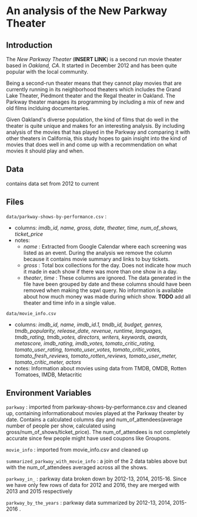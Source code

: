 # An analysis of the New Parkway Theater

## Introduction
 The *New Parkway Theater* (**INSERT LINK**) is a second run movie theater based in *Oakland, CA*. It started in December 2012 and has been quite popular with the local community.

Being a second-run theater means that they cannot play movies that are currently running in its neighborhood theaters which includes the Grand Lake Theater,
Piedmont theater and the Regal theater in Oakland. The Parkway theater manages its programming by including a mix of new and old films inclduing documentaries.

Given Oakland's diverse population, the kind of films that do well in the theater is quite unique and makes for an interesting analysis. By including analysis of
the movies that has played in the Parkway and comparing it with other theaters in California, this study hopes to gain insight into the kind of movies that does
well in and come up with a recommendation on what movies it should play and when.

## Data
contains data set from 2012 to current

## Files
`data/parkway-shows-by-performance.csv` :
  - columns: *imdb_id, name, gross, date, theater, time, num_of_shows, ticket_price*
  - notes:
    - *name* : Extracted from Google Calendar where each screening was listed as an event. During the analysis we remove the column because it contains movie summary and links to buy tickets.
    - *gross* : Total box collections for the day. Does not indicate how much it made in each show if there was more than one show in a day.
    - *theater*, *time* : These columns are ignored. The data generated in the file have been grouped by date and these columns should have been removed when making the sqwl query. No information
      is available about how much money was made during which show. **TODO** add all theater and time info in a single value.

`data/movie_info.csv`
  - columns:  *imdb_id, name, imdb_id.1, tmdb_id, budget, genres, tmdb_popularity, release_date, revenue, runtime, languages,
                tmdb_rating, tmdb_votes, directors, writers, keywords, awards, metascore, imdb_rating, imdb_votes, tomato_critic_rating,
                tomato_user_rating, tomato_user_votes, tomato_critic_votes, tomato_fresh_reviews, tomato_rotten_reviews, tomato_user_meter, tomato_critic_meter, actors*
  - notes: Information about movies using data from TMDB, OMDB, Rotten Tomatoes, IMDB, Metacritic

## Environment Variables
`parkway` : imported from parkway-shows-by-performance.csv and cleaned up,  containing informationabout movies played at the Parkway theater by date.
            Contains a calculated columns day and num_of_attendees(average number of people per show, calculated using gross/num_of_shows/ticket_price). The num_of_attendees is not
            completely accurate since few people might have used coupons like Groupons.

`movie_info` : imported from movie_info.csv and cleaned up

`summarized_parkway_with_movie_info` : a join of the 2 data tables above but with the num_of_attendees averaged across all the shows.

`parkway_in_` : parkway data broken down by 2012-13, 2014, 2015-16. Since we have only few rows of data for 2012 and 2016, they are merged with 2013 and 2015 respectively

`parkway_by_the_years` : parkway data summarized by 2012-13, 2014, 2015-2016
.

